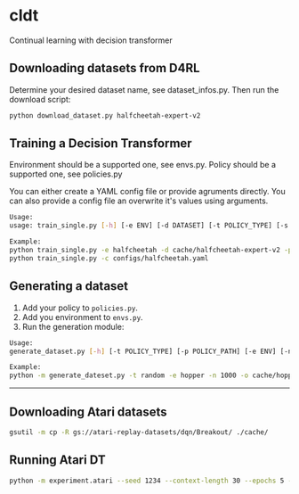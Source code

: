 # cldt
Continual learning with decision transformer

## Downloading datasets from D4RL

Determine your desired dataset name, see dataset_infos.py. Then run the download script:

```bash
python download_dataset.py halfcheetah-expert-v2
```

## Training a Decision Transformer

Environment should be a supported one, see envs.py.
Policy should be a supported one, see policies.py

You can either create a YAML config file or provide agruments directly. You can also provide a config file an overwrite it's values using arguments.

```bash
Usage:
usage: train_single.py [-h] [-e ENV] [-d DATASET] [-t POLICY_TYPE] [-s SAVE_PATH] [--seed SEED] [--render] [--policy-kwargs POLICY_KWARGS] [--training-kwargs TRAINING_KWARGS] [--eval-kwargs EVAL_KWARGS] [-c CONFIG]

Example:
python train_single.py -e halfcheetah -d cache/halfcheetah-expert-v2 -p dt -s trained/haflcheetah-dt --seed 1234
python train_single.py -c configs/halfcheetah.yaml
```

## Generating a dataset

1. Add your policy to `policies.py`.
2. Add you environment to `envs.py`.
3. Run the generation module:

```bash
Usage: 
generate_dataset.py [-h] [-t POLICY_TYPE] [-p POLICY_PATH] [-e ENV] [-n NUM_EPISODES] [-o OUTPUT_PATH] [--render] [--seed SEED]

Example:
python -m generate_dateset.py -t random -e hopper -n 1000 -o cache/hopper.pkl --render --seed 0
```


----

## Downloading Atari datasets

```bash
gsutil -m cp -R gs://atari-replay-datasets/dqn/Breakout/ ./cache/
```

## Running Atari DT

```bash
python -m experiment.atari --seed 1234 --context-length 30 --epochs 5 --model-type reward_conditioned --num-steps 500000 --num-buffers 50 --game Breakout --batch-size 128
```